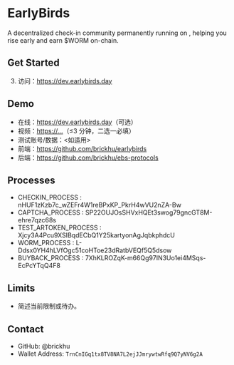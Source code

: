 # EarlyBirds

A decentralized check-in community permanently running on , helping you rise early and earn $WORM on-chain.

## Get Started
3. 访问：https://dev.earlybirds.day

## Demo
- 在线：<https://dev.earlybirds.day>（可选）
- 视频：<https://...>（≤3 分钟，二选一必填）
- 测试账号/数据：<如适用>
- 前端：https://github.com/brickhu/earlybirds
- 后端：https://github.com/brickhu/ebs-protocols


## Processes
- CHECKIN_PROCESS : nHUF1zKzb7c_wZEFr4W1reBPxKP_PkrH4wVU2nZA-Bw
- CAPTCHA_PROCESS : SP22OUJOsSHVxHQEt3swog79gncGT8M-ehre7qzc68s
- TEST_ARTOKEN_PROCESS : Xjcy3A4Pcu9XSIBqdECbQ1Y25kartyonAgJqbkphdcU
- WORM_PROCESS : L-Ddsx0YH4hLVfOgc51coHToe23dRatbVEQf5Q5dsow
- BUYBACK_PROCESS : 7XhKLROZqK-m66Qg97IN3Uo1ei4MSqs-EcPcYTqQ4F8

## Limits
- 简述当前限制或待办。

## Contact
- GitHub: @brickhu
- Wallet Address: `TrnCnIGq1tx8TV8NA7L2ejJJmrywtwRfq9Q7yNV6g2A`

